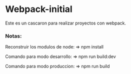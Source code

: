 # Webpack-initial

Este es un cascaron para realizar proyectos con webpack.

### Notas:
Reconstruir los modulos de node:
=> npm install

Comando para modo desarrollo:
=> npm run build:dev

Comando para modo produccion: 
=> npm run build
